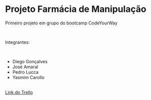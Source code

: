<h1>Projeto Farmácia de Manipulação</h1>
<p>Primeiro projeto em grupo do bootcamp CodeYourWay</p><br>
<p>Integrantes:</p><br>
<ul>
    <li>Diego Gonçalves</li>
    <li>José Amaral</li>
    <li>Pedro Lucca</li>
    <li>Yasmim Carollo</li>
</ul><br>
<a href="https://trello.com/b/7jVgoGkQ/%F0%9F%A6%88-grupo-sharks" target="_blank" rel="Link do Trallo">Link do Trello</a>
